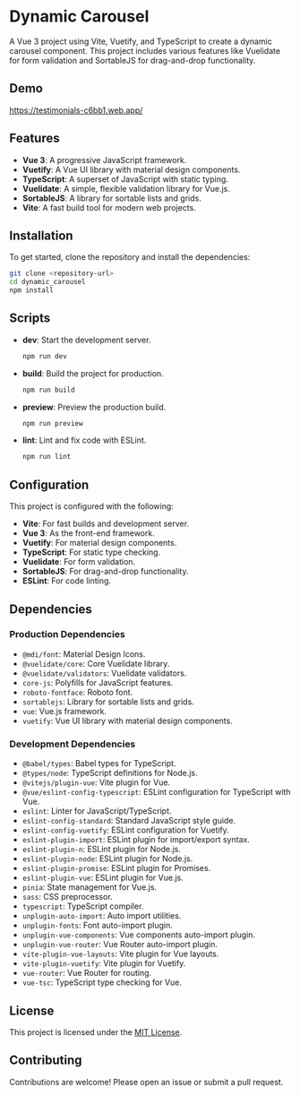 # Dynamic Carousel

A Vue 3 project using Vite, Vuetify, and TypeScript to create a dynamic carousel component. This project includes various features like Vuelidate for form validation and SortableJS for drag-and-drop functionality.

## Demo

https://testimonials-c6bb1.web.app/

## Features

- **Vue 3**: A progressive JavaScript framework.
- **Vuetify**: A Vue UI library with material design components.
- **TypeScript**: A superset of JavaScript with static typing.
- **Vuelidate**: A simple, flexible validation library for Vue.js.
- **SortableJS**: A library for sortable lists and grids.
- **Vite**: A fast build tool for modern web projects.

## Installation

To get started, clone the repository and install the dependencies:

```bash
git clone <repository-url>
cd dynamic_carousel
npm install
```

## Scripts

- **dev**: Start the development server.

  ```bash
  npm run dev
  ```

- **build**: Build the project for production.

  ```bash
  npm run build
  ```

- **preview**: Preview the production build.

  ```bash
  npm run preview
  ```

- **lint**: Lint and fix code with ESLint.
  ```bash
  npm run lint
  ```

## Configuration

This project is configured with the following:

- **Vite**: For fast builds and development server.
- **Vue 3**: As the front-end framework.
- **Vuetify**: For material design components.
- **TypeScript**: For static type checking.
- **Vuelidate**: For form validation.
- **SortableJS**: For drag-and-drop functionality.
- **ESLint**: For code linting.

## Dependencies

### Production Dependencies

- `@mdi/font`: Material Design Icons.
- `@vuelidate/core`: Core Vuelidate library.
- `@vuelidate/validators`: Vuelidate validators.
- `core-js`: Polyfills for JavaScript features.
- `roboto-fontface`: Roboto font.
- `sortablejs`: Library for sortable lists and grids.
- `vue`: Vue.js framework.
- `vuetify`: Vue UI library with material design components.

### Development Dependencies

- `@babel/types`: Babel types for TypeScript.
- `@types/node`: TypeScript definitions for Node.js.
- `@vitejs/plugin-vue`: Vite plugin for Vue.
- `@vue/eslint-config-typescript`: ESLint configuration for TypeScript with Vue.
- `eslint`: Linter for JavaScript/TypeScript.
- `eslint-config-standard`: Standard JavaScript style guide.
- `eslint-config-vuetify`: ESLint configuration for Vuetify.
- `eslint-plugin-import`: ESLint plugin for import/export syntax.
- `eslint-plugin-n`: ESLint plugin for Node.js.
- `eslint-plugin-node`: ESLint plugin for Node.js.
- `eslint-plugin-promise`: ESLint plugin for Promises.
- `eslint-plugin-vue`: ESLint plugin for Vue.js.
- `pinia`: State management for Vue.js.
- `sass`: CSS preprocessor.
- `typescript`: TypeScript compiler.
- `unplugin-auto-import`: Auto import utilities.
- `unplugin-fonts`: Font auto-import plugin.
- `unplugin-vue-components`: Vue components auto-import plugin.
- `unplugin-vue-router`: Vue Router auto-import plugin.
- `vite-plugin-vue-layouts`: Vite plugin for Vue layouts.
- `vite-plugin-vuetify`: Vite plugin for Vuetify.
- `vue-router`: Vue Router for routing.
- `vue-tsc`: TypeScript type checking for Vue.

## License

This project is licensed under the [MIT License](LICENSE).

## Contributing

Contributions are welcome! Please open an issue or submit a pull request.
